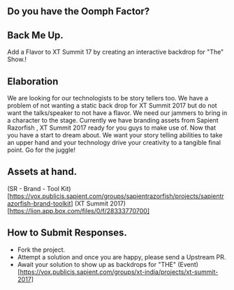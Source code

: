## Do you have the Oomph Factor?

## Back Me Up.

Add a Flavor to XT Summit 17 by creating an interactive backdrop for "The" Show.!

## Elaboration

We are looking for our technologists to be story tellers too. We have a problem of not wanting a static back drop for XT Summit 2017 but do not want the talks/speaker to not have a flavor. We need our jammers to bring in a character to the stage.
Currently we have branding assets from Sapient Razorfish , XT Summit 2017 ready for you guys to make use of. Now that you have a start to dream about. We want your story telling abilities to take an upper hand and your technology drive your creativity to a tangible final point. Go for the juggle!

## Assets at hand.

(SR - Brand - Tool Kit) [https://vox.publicis.sapient.com/groups/sapientrazorfish/projects/sapientrazorfish-brand-toolkit]
(XT Summit 2017)[https://lion.app.box.com/files/0/f/28333770700]

## How to Submit Responses.
* Fork the project.
* Attempt a solution and once you are happy, please send a Upstream PR.
* Await your solution to show up as backdrops for "THE" (Event)[https://vox.publicis.sapient.com/groups/xt-india/projects/xt-summit-2017]